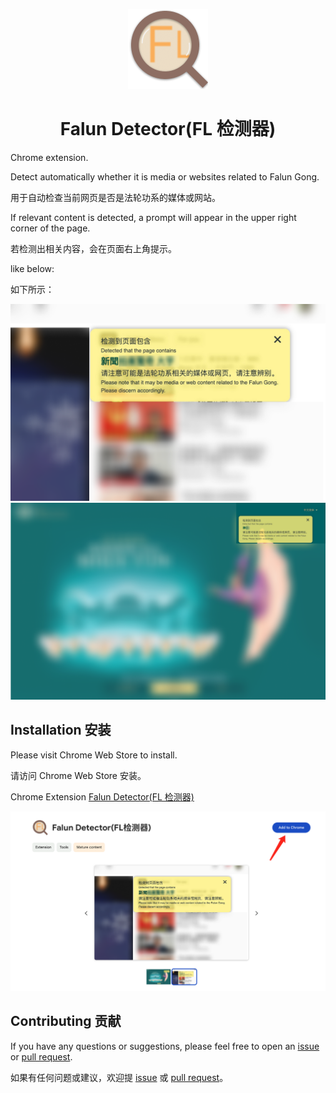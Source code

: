 <p align="center">
  <img src="./images/fullIcon.png" alt="Falun Detector Logo"/>
</p>

<h1 align="center">
  Falun Detector(FL 检测器)
</h1>

Chrome extension.

Detect automatically whether it is media or websites related to Falun Gong.

用于自动检查当前网页是否是法轮功系的媒体或网站。

If relevant content is detected, a prompt will appear in the upper right corner of the page.

若检测出相关内容，会在页面右上角提示。

like below:

如下所示：

![](./assets/sample.png)
![](./assets/sample2.png)

## Installation 安装

Please visit Chrome Web Store to install.

请访问 Chrome Web Store 安装。

Chrome Extension [Falun Detector(FL 检测器)](https://chromewebstore.google.com/detail/falun-detectorfl%E6%A3%80%E6%B5%8B%E5%99%A8/offfnjcopfmjjlgicomblholdioonenc)

![](./assets/installation.jpg)

## Contributing 贡献

If you have any questions or suggestions, please feel free to open an [issue](https://github.com/Gaohaoyang/falun-detector/issues) or [pull request](https://github.com/Gaohaoyang/falun-detector/pulls).

如果有任何问题或建议，欢迎提 [issue](https://github.com/Gaohaoyang/falun-detector/issues) 或 [pull request](https://github.com/Gaohaoyang/falun-detector/pulls)。
